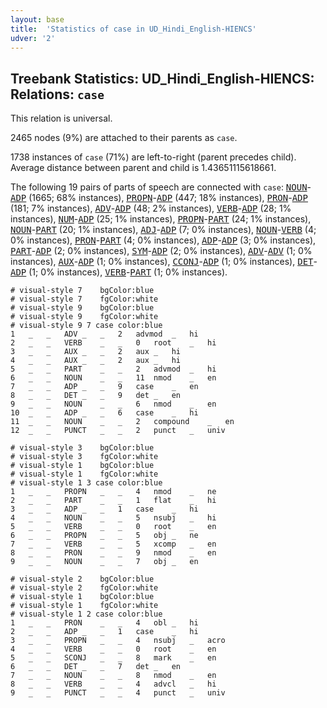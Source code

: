 ```yaml
---
layout: base
title:  'Statistics of case in UD_Hindi_English-HIENCS'
udver: '2'
---
```


## Treebank Statistics: UD_Hindi_English-HIENCS: Relations: `case`

This relation is universal.

2465 nodes (9%) are attached to their parents as `case`.

1738 instances of `case` (71%) are left-to-right (parent precedes child).
Average distance between parent and child is 1.43651115618661.

The following 19 pairs of parts of speech are connected with `case`: <tt><a href="qhe_hiencs-pos-NOUN.html">NOUN</a></tt>-<tt><a href="qhe_hiencs-pos-ADP.html">ADP</a></tt> (1665; 68% instances), <tt><a href="qhe_hiencs-pos-PROPN.html">PROPN</a></tt>-<tt><a href="qhe_hiencs-pos-ADP.html">ADP</a></tt> (447; 18% instances), <tt><a href="qhe_hiencs-pos-PRON.html">PRON</a></tt>-<tt><a href="qhe_hiencs-pos-ADP.html">ADP</a></tt> (181; 7% instances), <tt><a href="qhe_hiencs-pos-ADV.html">ADV</a></tt>-<tt><a href="qhe_hiencs-pos-ADP.html">ADP</a></tt> (48; 2% instances), <tt><a href="qhe_hiencs-pos-VERB.html">VERB</a></tt>-<tt><a href="qhe_hiencs-pos-ADP.html">ADP</a></tt> (28; 1% instances), <tt><a href="qhe_hiencs-pos-NUM.html">NUM</a></tt>-<tt><a href="qhe_hiencs-pos-ADP.html">ADP</a></tt> (25; 1% instances), <tt><a href="qhe_hiencs-pos-PROPN.html">PROPN</a></tt>-<tt><a href="qhe_hiencs-pos-PART.html">PART</a></tt> (24; 1% instances), <tt><a href="qhe_hiencs-pos-NOUN.html">NOUN</a></tt>-<tt><a href="qhe_hiencs-pos-PART.html">PART</a></tt> (20; 1% instances), <tt><a href="qhe_hiencs-pos-ADJ.html">ADJ</a></tt>-<tt><a href="qhe_hiencs-pos-ADP.html">ADP</a></tt> (7; 0% instances), <tt><a href="qhe_hiencs-pos-NOUN.html">NOUN</a></tt>-<tt><a href="qhe_hiencs-pos-VERB.html">VERB</a></tt> (4; 0% instances), <tt><a href="qhe_hiencs-pos-PRON.html">PRON</a></tt>-<tt><a href="qhe_hiencs-pos-PART.html">PART</a></tt> (4; 0% instances), <tt><a href="qhe_hiencs-pos-ADP.html">ADP</a></tt>-<tt><a href="qhe_hiencs-pos-ADP.html">ADP</a></tt> (3; 0% instances), <tt><a href="qhe_hiencs-pos-PART.html">PART</a></tt>-<tt><a href="qhe_hiencs-pos-ADP.html">ADP</a></tt> (2; 0% instances), <tt><a href="qhe_hiencs-pos-SYM.html">SYM</a></tt>-<tt><a href="qhe_hiencs-pos-ADP.html">ADP</a></tt> (2; 0% instances), <tt><a href="qhe_hiencs-pos-ADV.html">ADV</a></tt>-<tt><a href="qhe_hiencs-pos-ADV.html">ADV</a></tt> (1; 0% instances), <tt><a href="qhe_hiencs-pos-AUX.html">AUX</a></tt>-<tt><a href="qhe_hiencs-pos-ADP.html">ADP</a></tt> (1; 0% instances), <tt><a href="qhe_hiencs-pos-CCONJ.html">CCONJ</a></tt>-<tt><a href="qhe_hiencs-pos-ADP.html">ADP</a></tt> (1; 0% instances), <tt><a href="qhe_hiencs-pos-DET.html">DET</a></tt>-<tt><a href="qhe_hiencs-pos-ADP.html">ADP</a></tt> (1; 0% instances), <tt><a href="qhe_hiencs-pos-VERB.html">VERB</a></tt>-<tt><a href="qhe_hiencs-pos-PART.html">PART</a></tt> (1; 0% instances).


~~~ conllu
# visual-style 7	bgColor:blue
# visual-style 7	fgColor:white
# visual-style 9	bgColor:blue
# visual-style 9	fgColor:white
# visual-style 9 7 case	color:blue
1	_	_	ADV	_	_	2	advmod	_	hi
2	_	_	VERB	_	_	0	root	_	hi
3	_	_	AUX	_	_	2	aux	_	hi
4	_	_	AUX	_	_	2	aux	_	hi
5	_	_	PART	_	_	2	advmod	_	hi
6	_	_	NOUN	_	_	11	nmod	_	en
7	_	_	ADP	_	_	9	case	_	en
8	_	_	DET	_	_	9	det	_	en
9	_	_	NOUN	_	_	6	nmod	_	en
10	_	_	ADP	_	_	6	case	_	hi
11	_	_	NOUN	_	_	2	compound	_	en
12	_	_	PUNCT	_	_	2	punct	_	univ

~~~


~~~ conllu
# visual-style 3	bgColor:blue
# visual-style 3	fgColor:white
# visual-style 1	bgColor:blue
# visual-style 1	fgColor:white
# visual-style 1 3 case	color:blue
1	_	_	PROPN	_	_	4	nmod	_	ne
2	_	_	PART	_	_	1	flat	_	hi
3	_	_	ADP	_	_	1	case	_	hi
4	_	_	NOUN	_	_	5	nsubj	_	hi
5	_	_	VERB	_	_	0	root	_	en
6	_	_	PROPN	_	_	5	obj	_	ne
7	_	_	VERB	_	_	5	xcomp	_	en
8	_	_	PRON	_	_	9	nmod	_	en
9	_	_	NOUN	_	_	7	obj	_	en

~~~


~~~ conllu
# visual-style 2	bgColor:blue
# visual-style 2	fgColor:white
# visual-style 1	bgColor:blue
# visual-style 1	fgColor:white
# visual-style 1 2 case	color:blue
1	_	_	PRON	_	_	4	obl	_	hi
2	_	_	ADP	_	_	1	case	_	hi
3	_	_	PROPN	_	_	4	nsubj	_	acro
4	_	_	VERB	_	_	0	root	_	en
5	_	_	SCONJ	_	_	8	mark	_	en
6	_	_	DET	_	_	7	det	_	en
7	_	_	NOUN	_	_	8	nmod	_	en
8	_	_	VERB	_	_	4	advcl	_	hi
9	_	_	PUNCT	_	_	4	punct	_	univ

~~~


